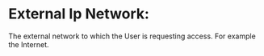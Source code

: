 # External Ip Network:

The external network to which the User is requesting access. For example the Internet.
